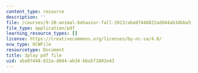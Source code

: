 ```yaml
---
content_type: resource
description: ''
file: /courses/9-20-animal-behavior-fall-2013/aba97448822ad044ab34bba5f1802e43_472232.pdf
file_type: application/pdf
learning_resource_types: []
license: https://creativecommons.org/licenses/by-nc-sa/4.0/
ocw_type: OCWFile
resourcetype: Document
title: 3play pdf file
uid: aba97448-822a-d044-ab34-bba5f1802e43
---
```

